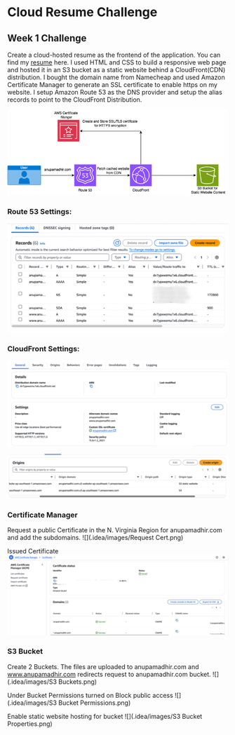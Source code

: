 # Cloud Resume Challenge

## Week 1 Challenge
Create a cloud-hosted resume as the frontend of the application. You can find my [resume](https://anupamadhir.com) here.
I used HTML and CSS to build a responsive web page and hosted it in an S3 bucket as a static website behind a CloudFront(CDN) distribution.
I bought the domain name from Namecheap and used Amazon Certificate Manager to generate an SSL certificate to enable https on my website.
I setup Amazon Route 53 as the DNS provider and setup the alias records to point to the CloudFront Distribution.

![](.idea/images/EC2KeyPair.png)

### Route 53 Settings:

![](.idea/images/Route53.png)

### CloudFront Settings:

![](.idea/images/CloudFront.png)

![](.idea/images/CloudFront1.png)

### Certificate Manager
Request a public Certificate in the N. Virginia Region for anupamadhir.com
and add the subdomains.
![](.idea/images/Request Cert.png)

Issued Certificate
![](.idea/images/ACM.png)

### S3 Bucket
Create 2 Buckets. The files are uploaded to anupamadhir.com and www.anupamadhir.com redirects request to anupamadhir.com bucket.
![](.idea/images/S3 Buckets.png)

Under Bucket Permissions turned on Block public access
![](.idea/images/S3 Bucket Permissions.png)

Enable static website hosting for bucket
![](.idea/images/S3 Bucket Properties.png)


